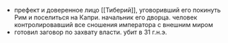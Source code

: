 * префект и доверенное лицо [[Тиберий]], уговоривший его покинуть Рим и поселиться на Капри. начальник его дворца. человек контролировавший все сношения императора с внешним миром
* готовил заговор по захвату власти. убит в 31 г.н.э.